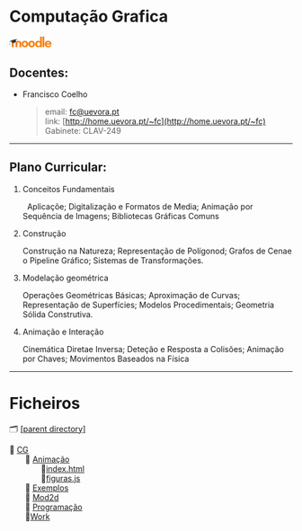 # Computação Grafica
[ <img width="75px" src="https://github.com/GBarradas/GBarradas/blob/main/img/moodle.png?raw=true">](https://www.moodle.uevora.pt/2122/course/view.php?id=171)
## Docentes:
- Francisco Coelho
  > email: [fc@uevora.pt](mailto:fc@uevora.pt)  
    link: [http://home.uevora.pt/~fc](http://home.uevora.pt/~fc)   
    Gabinete: CLAV-249
    
---
## Plano Curricular:
<ol>
    <li>Conceitos Fundamentais
    <p>&nbsp; Aplicaçõe; Digitalização e Formatos de Media; Animação por Sequência de Imagens; Bibliotecas Gráficas Comuns</p>
    </li>
    <li>Construção
    <p>Construção na Natureza; Representação de Polígonod; Grafos de Cenae o Pipeline Gráfico; Sistemas de Transformações.</p> </li>
    <li>Modelação geométrica <p>Operações Geométricas Básicas; Aproximação de Curvas; Representação de Superfícies; Modelos Procedimentais; Geometria Sólida Construtiva.</p> </li>
    <li>Animação e Interação <p>Cinemática Diretae Inversa; Deteção e Resposta a Colisões; Animação por Chaves; Movimentos Baseados na Física</p></li>
</ol>  

---  
# Ficheiros  
🗂 [[parent directory]](..)   


📂 [CG]()  
&emsp;&emsp;📂 [Animação](Animação)  
&emsp;&emsp;&emsp;&emsp;📄[index.html](/CG/Animação/index.html)  
&emsp;&emsp;&emsp;&emsp;📄[figuras.js](/CG/Animação/figuras.js)       
&emsp;&emsp;📂 [Exemplos](Exemplos)  
&emsp;&emsp;📂 [Mod2d](Mod2d)  
&emsp;&emsp;📂 [Programação](Programação)  
&emsp;&emsp;🔗[Work](../../CG-Work/)
 

 <style>
     .red{
         color: red;
     }
    .markdown-body blockquote {
        background:rgb(140 143 147 / 17%);
        padding: 0 1em;
        padding: 0 1em;
        color: #000000;
        border-left: 0.25em solid #007fff;
    }   
 </style>
 <link rel="icon" href="../uevora.png">